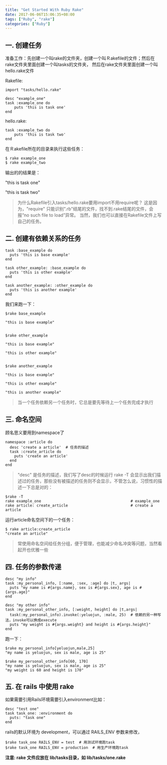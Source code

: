 ```yaml
---
title: "Get Started With Ruby Rake"
date: 2017-06-06T15:06:35+08:00
tags: ["Ruby", "rake"]
categories: ["Ruby"]
---
```



## 一. 创建任务
准备工作：先创建一个叫rake的文件夹，创建一个叫Ｒakefile的文件；然后在rake文件夹里面创建一个叫tasks的文件夹，
然后在rake文件夹里面创建一个叫hello.rake文件

<!--more-->

Rakefile:

```
import "tasks/hello.rake"

desc "example_one"
task :example_one do
    puts 'this is task one'
end

```

hello.rake:

```
task :example_two do
    puts 'this is task two'
end

```

在Ｒakefile所在的目录来执行这些任务：
```
$ rake example_one
$ rake example_two

```

输出的的结果是：

"this is task one"

"this is task two"

> 为什么Rakefile引入tasks/hello.rake要用import不用require呢？
这是因为，"require" 只能识别".rb"结尾的文件，找不到.rake结尾的文件，会报“no such file to load”异常。
当然，我们也可以直接在Rakefile文件上写自己的任务。

## 二. 创建有依赖关系的任务

```
task :base_example do
  puts 'this is base example'
end

task other_example: :base_example do
  puts 'this is other example'
end

task another_example: :other_example do
  puts 'this is another example'
end
```

我们来跑一下：

```
$rake base_example

"this is base example"


$rake other_example

"this is base example"

"this is other example"


$rake another_example

"this is base example"

"this is other example"

"this is another example"

```

> 当一个任务依赖另一个任务时，它总是要先等待上一个任务完成才执行

## 三. 命名空间

顾名思义要用到namespace了

```
namespace :article do
  desc 'create a article'  # 任务的描述
  task :create_article do
    puts 'create an article'
  end
end

```


>"desc" 是任务的描述，我们写了desc的时候运行 rake -T 会显示出我们描述过的任务，那些没有被描述的任务则不会显示，不管怎么说，习惯性的描述一下总是对的：

```
$rake -T
rake example_one                                        # example_one
rake article: create_article                            # create a article

```

运行article命名空间下的一个任务：
```
$ rake article:create_article
"create an article"
```

> 常使用命名空间给任务分组，便于管理，也能减少命名冲突等问题，当然看起开也优雅一些

## 四. 任务的参数传递

```
desc "my info"
task :my_personal_info, [:name, :sex, :age] do |t, args|
  puts "my name is #{args.name}, sex is #{args.sex}, age is #{args.age}"
end

desc "my other info"
task :my_personal_other_info, [:weight, height] do |t,args|
  task(:my_personal_info).invoke(:yeluojun, :male, 25)  # 依赖的另一种写法，invoke可以换成execute
  puts "my weight is #{args.weight} and height is #{args.height}"
end
```

跑一下：

```
$rake my_personal_info[yeluojun,male,25]
"my name is yeluojun, sex is male, age is 25"

$rake my_personal_other_info[60, 170]
"my name is yeluojun, sex is male, age is 25"
"my weight is 60 and height is 170"
```

## 五. 在 rails 中使用 rake

如果需要引用Rails环境需要引入environment比如：

```
desc "test one"
task task_one: :environment do
  puts: "task one"
end
```
rails的默认环境为 development，可以通过 RAILS_ENV 参数来修改，

```
$rake task_one RAILS_ENV = test  # 用测试环境跑task
$rake task_one RAILS_ENV = production  # 用生产环境跑task
```

__注意: rake 文件应放在 lib/tasks目录，如 lib/tasks/one.rake__
